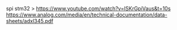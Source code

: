spi stm32 > 
https://www.youtube.com/watch?v=lSKrGpiVaus&t=10s
https://www.analog.com/media/en/technical-documentation/data-sheets/adxl345.pdf

